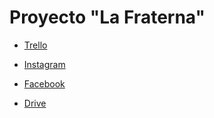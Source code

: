 # Proyecto "La Fraterna"

- [Trello](https://trello.com/b/heZZaS9u)

- [Instagram](https://www.instagram.com/lafraterna_/) 
- [Facebook](https://www.facebook.com/EspacioLaFraterna/) 
- [Drive](https://drive.google.com/open?id=1peoseywh0tsCPKJ8_qgCtiEEyiSWR-hl) 

